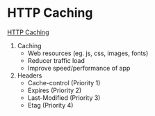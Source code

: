 # HTTP Caching

[HTTP Caching](../images/http-caching.png)

1. Caching
   - Web resources (eg. js, css, images, fonts)
   - Reducer traffic load
   - Improve speed/performance of app
2. Headers
   - Cache-control (Priority 1)
   - Expires (Priority 2)
   - Last-Modified (Priority 3)
   - Etag (Priority 4)
